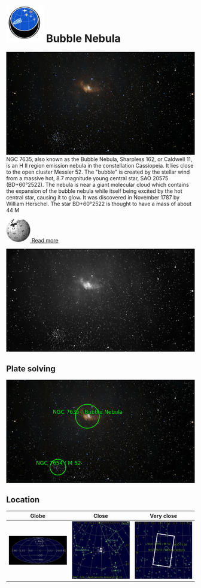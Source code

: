 # ![](../Imaging//Common/pyl-tiny.png) Bubble Nebula
![IMG](../Imaging//Original/Bubble_Nebula.jpg)
NGC 7635, also known as the Bubble Nebula, Sharpless 162, or Caldwell 11, is an H II region emission nebula in the constellation Cassiopeia. It lies close to the open cluster Messier 52. The "bubble" is created by the stellar wind from a massive hot, 8.7 magnitude young central star, SAO 20575 (BD+60°2522). The nebula is near a giant molecular cloud which contains the expansion of the bubble nebula while itself being excited by the hot central star, causing it to glow. It was discovered in November 1787 by William Herschel. The star BD+60°2522 is thought to have a mass of about 44 M

[![](../Imaging/Common/Wikipedia.png) Read more](https://en.wikipedia.org/wiki/Bubble_Nebula)

![IMG](../Imaging//Grayscale/Bubble_Nebula.jpg)


## Plate solving
![IMG](../Imaging//Annotated/Bubble_Nebula_Annotated.jpg)

## Location 

| Globe | Close | Very close |
| ----- | ----- | ----- |
|![IMG](../Imaging//Annotated/Bubble_Nebula_Globe.jpg) |![IMG](../Imaging//Annotated/Bubble_Nebula_Close.jpg) |![IMG](../Imaging//Annotated/Bubble_Nebula_Closer.jpg) |